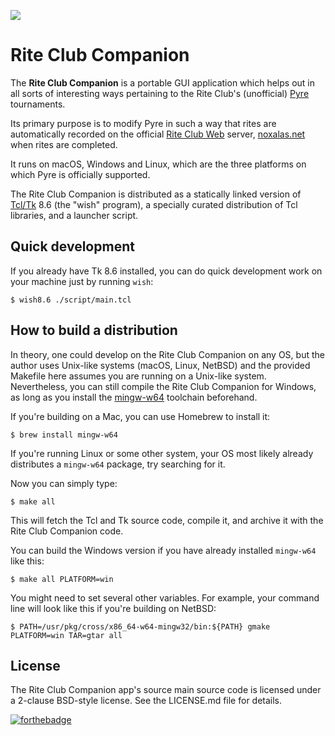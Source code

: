 ![](https://s3-us-west-2.amazonaws.com/noxalasdotnet/img/pyre.png)

# Rite Club Companion

The **Rite Club Companion** is a portable GUI application which helps out in
all sorts of interesting ways pertaining to the Rite Club's (unofficial)
[Pyre][] tournaments.

Its primary purpose is to modify Pyre in such a way that rites are
automatically recorded on the official [Rite Club Web][] server,
[noxalas.net](http://noxalas.net:9292) when rites are completed.

It runs on macOS, Windows and Linux, which are the three platforms on which
Pyre is officially supported.

The Rite Club Companion is distributed as a statically linked version of
[Tcl/Tk][] 8.6 (the "wish" program), a specially curated distribution of Tcl
libraries, and a launcher script.


## Quick development

If you already have Tk 8.6 installed, you can do quick development work on
your machine just by running `wish`:

```
$ wish8.6 ./script/main.tcl
```


## How to build a distribution

In theory, one could develop on the Rite Club Companion on any OS, but the
author uses Unix-like systems (macOS, Linux, NetBSD) and the provided Makefile
here assumes you are running on a Unix-like system.  Nevertheless, you can
still compile the Rite Club Companion for Windows, as long as you install the
[mingw-w64][] toolchain beforehand.

If you're building on a Mac, you can use Homebrew to install it:

```
$ brew install mingw-w64
```

If you're running Linux or some other system, your OS most likely already
distributes a `mingw-w64` package, try searching for it.

Now you can simply type:

```
$ make all
```

This will fetch the Tcl and Tk source code, compile it, and archive it with the
Rite Club Companion code.

You can build the Windows version if you have already installed `mingw-w64` like this:

```
$ make all PLATFORM=win
```

You might need to set several other variables. For example, your command
line will look like this if you're building on NetBSD:

```
$ PATH=/usr/pkg/cross/x86_64-w64-mingw32/bin:${PATH} gmake PLATFORM=win TAR=gtar all
```


## License

The Rite Club Companion app's source main source code is licensed under a
2-clause BSD-style license. See the LICENSE.md file for details.

[![forthebadge](https://forthebadge.com/images/badges/built-by-codebabes.svg)](https://forthebadge.com)

[mingw-w64]: https://mingw-w64.org/doku.php
[Pyre]: https://www.supergiantgames.com/games/pyre/
[Tcl/Tk]: http://www.tcl.tk/
[Rite Club Web]: http://github.com/dressupgeekout/rite-club-web
